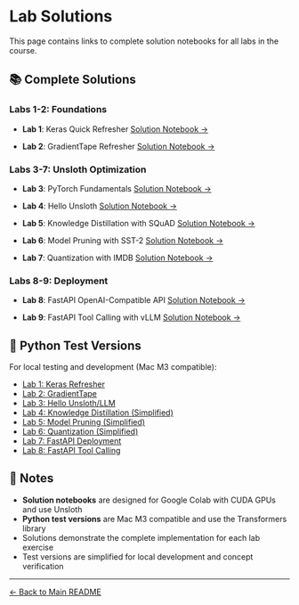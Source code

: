# Lab Solutions

This page contains links to complete solution notebooks for all labs in the course.

## 📚 Complete Solutions

### Labs 1-2: Foundations
- **Lab 1**: Keras Quick Refresher
  [Solution Notebook →](../solution_notebooks/Lab1_Keras_Quick_Refresher.ipynb)

- **Lab 2**: GradientTape Refresher
  [Solution Notebook →](../solution_notebooks/Lab2_GradientTape_Refresher.ipynb)

### Labs 3-7: Unsloth Optimization
- **Lab 3**: PyTorch Fundamentals
  [Solution Notebook →](../solution_notebooks/Lab3_PyTorch_Fundamentals.ipynb)

- **Lab 4**: Hello Unsloth
  [Solution Notebook →](../solution_notebooks/Lab4_Hello_Unsloth.ipynb)

- **Lab 5**: Knowledge Distillation with SQuAD
  [Solution Notebook →](../solution_notebooks/Lab5_Distillation_Unsloth_SQuAD.ipynb)

- **Lab 6**: Model Pruning with SST-2
  [Solution Notebook →](../solution_notebooks/Lab6_Pruning_Unsloth_SST2.ipynb)

- **Lab 7**: Quantization with IMDB
  [Solution Notebook →](../solution_notebooks/Lab7_Quantization_Unsloth_IMDB.ipynb)

### Labs 8-9: Deployment
- **Lab 8**: FastAPI OpenAI-Compatible API
  [Solution Notebook →](../solution_notebooks/Lab8_Deployment_OpenAI_Compatible_FastAPI.ipynb)

- **Lab 9**: FastAPI Tool Calling with vLLM
  [Solution Notebook →](../solution_notebooks/Lab9_Deployment_OpenAI_Compatible_FastAPI_With_Tool_Calling.ipynb)

## 🧪 Python Test Versions

For local testing and development (Mac M3 compatible):

- [Lab 1: Keras Refresher](../python_tests/lab1_keras_refresher.py)
- [Lab 2: GradientTape](../python_tests/lab2_gradient_tape.py)
- [Lab 3: Hello Unsloth/LLM](../python_tests/lab3_hello_unsloth.py)
- [Lab 4: Knowledge Distillation (Simplified)](../python_tests/lab4_distillation_simple.py)
- [Lab 5: Model Pruning (Simplified)](../python_tests/lab5_pruning_simple.py)
- [Lab 6: Quantization (Simplified)](../python_tests/lab6_quantization_simple.py)
- [Lab 7: FastAPI Deployment](../python_tests/lab7_fastapi_deployment.py)
- [Lab 8: FastAPI Tool Calling](../python_tests/lab8_fastapi_tool_calling.py)

## 📝 Notes

- **Solution notebooks** are designed for Google Colab with CUDA GPUs and use Unsloth
- **Python test versions** are Mac M3 compatible and use the Transformers library
- Solutions demonstrate the complete implementation for each lab exercise
- Test versions are simplified for local development and concept verification

---

[← Back to Main README](README.md)
